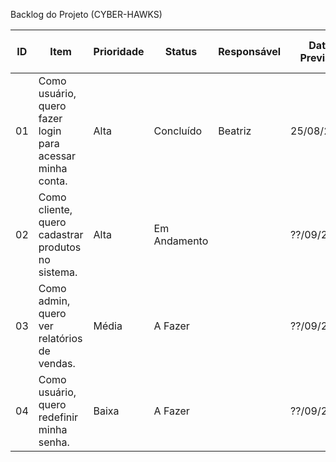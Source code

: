 Backlog do Projeto (CYBER-HAWKS)

| ID  |   Item                                                  | Prioridade| Status        | Responsável  |Data Prevista | Critérios de Aceitação                     |
|-----|-------------------------------------------------------|------------|--------------|--------------|--------------|-------------------------------------------------|
| 01  | Como usuário, quero fazer login para acessar minha conta.| Alta    | Concluído    |    Beatriz            |25/08/2025   | Login com email e senha; mensagem de erro clara.|
| 02  | Como cliente, quero cadastrar produtos no sistema.     | Alta      | Em Andamento |              | ??/09/2025   | Produto salvo no banco; formulário validado.    |
| 03  | Como admin, quero ver relatórios de vendas.            | Média     | A Fazer      |              | ??/09/2025   | Relatório filtrado por data; exportar em PDF.   |
| 04  | Como usuário, quero redefinir minha senha.             | Baixa     | A Fazer      |              | ??/09/2025   | Link de redefinição enviado por e-mail.         |

